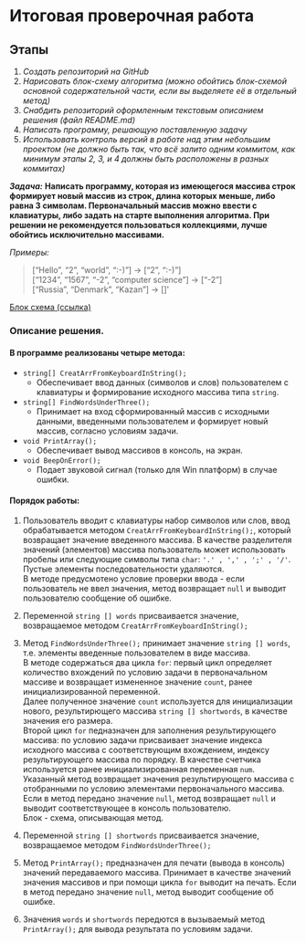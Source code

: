 # Итоговая проверочная работа
## Этапы

1. *Создать репозиторий на GitHub*
2. *Нарисовать блок-схему алгоритма (можно обойтись блок-схемой основной содержательной части, если вы выделяете её в отдельный метод)*
3. *Снабдить репозиторий оформленным текстовым описанием решения (файл README.md)*
4. *Написать программу, решающую поставленную задачу*
5. *Использовать контроль версий в работе над этим небольшим проектом (не должно быть так, что всё залито одним коммитом, как минимум этапы 2, 3, и 4 должны быть расположены в разных коммитах)*  

***Задача:*** **Написать программу, которая из имеющегося массива строк формирует новый массив из строк, длина которых меньше, либо равна 3 символам. Первоначальный массив можно ввести с клавиатуры, либо задать на старте выполнения алгоритма. При решении не рекомендуется пользоваться коллекциями, лучше обойтись исключительно массивами.**

*Примеры:* 
 
>[“Hello”, “2”, “world”, “:-)”] → [“2”, “:-)”]  
>[“1234”, “1567”, “-2”, “computer science”] → [“-2”]  
>[“Russia”, “Denmark”, “Kazan”] → []'



[Блок схема (ссылка)](final.png) 

### Описание решения.

#### В программе реализованы четыре метода:   
* ```string[] CreatArrFromKeyboardInString();```    
    * Обеспечивает ввод данных (символов и слов) пользователем с клавиатуры и формирование исходного массива типа ```string```.   
* ```string[] FindWordsUnderThree();```   
    * Принимает на вход сформированный массив с исходными данными, введенными пользователем и формирует новый массив, согласно условиям задачи.   
* ```void PrintArray();```   
    * Обеспечивает вывод массивов в консоль, на экран.   
* ```void BeepOnError();```   
    * Подает звуковой сигнал (только для Win платформ) в случае ошибки.   

#### Порядок работы:

1. Пользователь вводит с клавиатуры набор символов или слов, ввод обрабатывается методом ```CreatArrFromKeyboardInString();```, который возвращает значение введенного массива. В качестве разделителя значений (элементов) массива пользователь может использовать пробелы или следующие символы типа ```char```: ``'.' , ',' , ';' , '/'``.    
Пустые элементы последовательности удаляются.   
В методе предусмотено условие проверки ввода - если пользователь не ввел значения, метод возвращает ```null``` и выводит пользователю сообщение об ошибке.   
2. Переменной ```string [] words``` присваивается значение, возвращаемое методом ```CreatArrFromKeyboardInString();```
3. Метод ```FindWordsUnderThree();``` принимает значение ```string [] words```, т.е. элементы введенные пользователем в виде массива.   
 В методе содержаться два цикла ```for```: первый цикл определяет количество вхождений по условию задачи в первоначальном массиве и возвращает  измененное значение ```count```, ранее инициализированной переменной.    
 Далее полученное значение ```count``` используется для инициализации нового, результирющего массива ```string [] shortwords```, в качестве значения  его размера.   
 Второй цикл ```for``` педназначен для заполнения результирующего массива: по условию задачи присваивает значение индекса исходного массива с соответствующим вхождением, индексу результирующего массива по порядку. В качестве счетчика используется ранее инициализированная переменная ```num```.   
Указанный метод возвращает значения результирующего массива с отобранными по условию элементами первоначального массива. Если в метод передано значение ```null```, метод возвращает ```null``` и выводит соответствующее в консоль пользователю.   
Блок - схема, описывающая метод. 

4. Переменной ```string [] shortwords``` присваивается значение, возвращаемое методом ```FindWordsUnderThree();```

5. Метод ```PrintArray();``` предназначен для печати (вывода в консоль) значений передаваемого массива. Принимает в качестве значений значения массивов и при помощи цикла ```for``` выводит на печать. Если в метод передано значение ```null```, метод выводит сообщение об ошибке.
6. Значения ```words``` и ```shortwords``` передются в вызываемый метод ```PrintArray();``` для вывода результата по условиям задачи.
